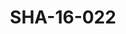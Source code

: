 ---
pid: SHA-16-022
title: SHA-16-022
language: 'en '
collection: Sharhabil Ahmed
original_label: 
rights: Sharhabil Ahmed
location_of_original: Sharhabil Ahmed
photographer_or_studio: 
scanned_from: photograph 9 by 13.9
_date: late 1950s
location: Khartoum
description: Sharhabil Ahmed and two others in Ms. Beacon's house
additional_notes: 
permission_display: 'yes'
on_server: 'no'
on_website: 'no'
permalink: "/archive/en/sha-16-022.html"
layout: photo-page
---